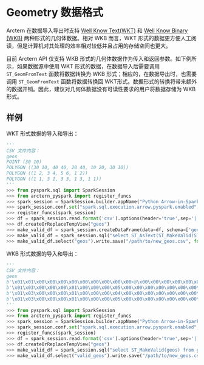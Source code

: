 # Geometry 数据格式

Arctern 在数据导入导出时支持 [Well Know Text(WKT)](https://en.wikipedia.org/wiki/Well-known_text_representation_of_geometry)  和 [Well Know Binary (WKB)](https://en.wikipedia.org/wiki/Well-known_text_representation_of_geometry#Well-known_binary) 两种形式的几何体数据。相对 WKB 而言，WKT 形式的数据更方便人工阅读，但是计算机对其处理的效率相对较低并且占用的存储空间也更大。

目前 Arctern API 仅支持 WKB 形式的几何体数据作为传入和返回参数。如下例所示，如果数据源中使用 WKT 形式的数据，在数据导入后需要调用 `ST_GeomFromText` 函数将数据转换为 WKB 形式；相应的，在数据导出时，也需要调用 `ST_GeomFromText` 函数将数据转换回 WKT形式。数据形式的转换将带来额外的数据开销。因此，建议对几何体数据没有可读性要求的用户将数据存储为 WKB 形式。

## 样例

WKT 形式数据的导入和导出：

```Python
'''
CSV 文件内容：
geos                                         
POINT (30 10)                                
POLYGON ((30 10, 40 40, 20 40, 10 20, 30 10))
POLYGON ((1 2, 3 4, 5 6, 1 2))               
POLYGON ((1 1, 3 1, 3 3, 1 3, 1 1)) 
'''
>>> from pyspark.sql import SparkSession
>>> from arctern_pyspark import register_funcs
>>> spark_session = SparkSession.builder.appName("Python Arrow-in-Spark example").getOrCreate()
>>> spark_session.conf.set("spark.sql.execution.arrow.pyspark.enabled", "true")
>>> register_funcs(spark_session)
>>> df = spark_session.read.format('csv').options(header='true',sep='|').load("/path/to/geos.csv")
>>> df.createOrReplaceTempView("geos")
>>> make_valid_df = spark_session.createDataFrame(data=df, schema=['geos']).cache()
>>> make_valid_df = spark_session.sql("select ST_AsText(ST_MakeValid(ST_GeomFromText(geos))) from geos")
>>> make_valid_df.select("geos").write.save("/path/to/new_geos.csv", format="csv")
```



WKB 形式数据的导入和导出：
```Python
'''
CSV 文件内容：
geos                                         
b'\x01\x01\x00\x00\x00\x00\x00\x00\x00\x00\x00>@\x00\x00\x00\x00\x00\x00$@'
b'\x01\x03\x00\x00\x00\x01\x00\x00\x00\x05\x00\x00\x00\x00\x00\x00\x00\x00\x00>@\x00\x00\x00\x00\x00\x00$@\x00\x00\x00\x00\x00\x00D@\x00\x00\x00\x00\x00\x00D@\x00\x00\x00\x00\x00\x004@\x00\x00\x00\x00\x00\x00D@\x00\x00\x00\x00\x00\x00$@\x00\x00\x00\x00\x00\x004@\x00\x00\x00\x00\x00\x00>@\x00\x00\x00\x00\x00\x00$@'
b'\x01\x03\x00\x00\x00\x01\x00\x00\x00\x04\x00\x00\x00\x00\x00\x00\x00\x00\x00\xf0?\x00\x00\x00\x00\x00\x00\x00@\x00\x00\x00\x00\x00\x00\x08@\x00\x00\x00\x00\x00\x00\x10@\x00\x00\x00\x00\x00\x00\x14@\x00\x00\x00\x00\x00\x00\x18@\x00\x00\x00\x00\x00\x00\xf0?\x00\x00\x00\x00\x00\x00\x00@'
b'\x01\x03\x00\x00\x00\x01\x00\x00\x00\x05\x00\x00\x00\x00\x00\x00\x00\x00\x00\xf0?\x00\x00\x00\x00\x00\x00\xf0?\x00\x00\x00\x00\x00\x00\x08@\x00\x00\x00\x00\x00\x00\xf0?\x00\x00\x00\x00\x00\x00\x08@\x00\x00\x00\x00\x00\x00\x08@\x00\x00\x00\x00\x00\x00\xf0?\x00\x00\x00\x00\x00\x00\x08@\x00\x00\x00\x00\x00\x00\xf0?\x00\x00\x00\x00\x00\x00\xf0?'
'''
>>> from pyspark.sql import SparkSession
>>> from arctern_pyspark import register_funcs
>>> spark_session = SparkSession.builder.appName("Python Arrow-in-Spark example").getOrCreate()
>>> spark_session.conf.set("spark.sql.execution.arrow.pyspark.enabled", "true")
>>> register_funcs(spark_session)
>>> df = spark_session.read.format('csv').options(header='true',sep='|').load("/path/to/geos.csv")
>>> df.createOrReplaceTempView("geos")
>>> make_valid_df = spark_session.sql("select ST_MakeValid(geos) from geos")
>>> make_valid_df.select("valid_geos").write.save("/path/to/new_geos.csv", format="csv")
```